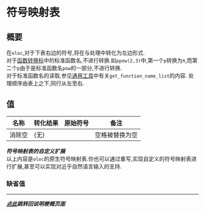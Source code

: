 # 符号映射表

## 概要  

在`oloc`,对于下表右边的符号,将在与处理中转化为左边形式.  
对于[函数转换标](函数转换表.md)中的标准函数名,不进行转换.如`ppow(2,3)`中,第一个`p`转换为`π`,而第二个`p`由于是标准函数名`pow`的一部分,不进行转换.  
对于标准函数名的读取,参见[通用工具](../子程序/通用工具.md)中有关`get_function_name_list`的内容.
处理顺序由表上之下,同行从左至右.  

## 值  
| 名称  | 转化结果 | 原始符号                                          | 备注              |
|-----|------|-----------------------------------------------|-----------------|
| 消除空 | (无)  | ` `                                           | 空格被替换为空         |  

***符号映射表的自定义扩展***  
以上内容是`oloc`的原生符号映射表.你也可以通过重写,实现自定义的符号映射表进行扩展,甚至可以实现对近乎自然语言输入的支持.  

### 缺省值  

---
***[点此](../项目说明梗概.md)跳转回说明梗概页面***  
